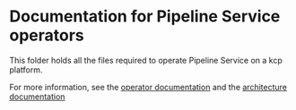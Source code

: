 # Documentation for Pipeline Service operators

This folder holds all the files required to operate Pipeline Service on a kcp platform.

For more information, see the [operator documentation](./docs/) and the [architecture
documentation](../architecture/)
